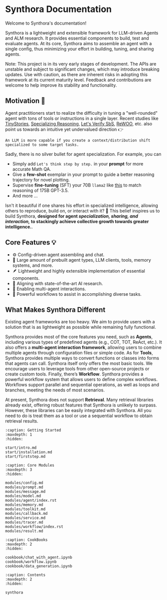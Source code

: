 <!-- LICENSE HEADER MANAGED BY add-license-header

Copyright 2024-2025 Syntropix-AI.org

Licensed under the Apache License, Version 2.0 (the "License");
you may not use this file except in compliance with the License.
You may obtain a copy of the License at

    http://www.apache.org/licenses/LICENSE-2.0

Unless required by applicable law or agreed to in writing, software
distributed under the License is distributed on an "AS IS" BASIS,
WITHOUT WARRANTIES OR CONDITIONS OF ANY KIND, either express or implied.
See the License for the specific language governing permissions and
limitations under the License.
-->

# Synthora Documentation

Welcome to Synthora's documentation!

Synthora is a lightweight and extensible framework for LLM-driven Agents and ALM research. It provides essential components to build, test and evaluate agents. At its core, Synthora aims to assemble an agent with a single config, thus minimizing your effort in building, tuning, and sharing agents.

Note: This project is in its very early stages of development. The APIs are unstable and subject to significant changes, which may introduce breaking updates. Use with caution, as there are inherent risks in adopting this framework at its current maturity level. Feedback and contributions are welcome to help improve its stability and functionality.

## Motivation 🧠
Agent practitioners start to realize the difficulty in tuning a "well-rounded" agent with tons of tools or instructions in a single layer.
Recent studies like [TinyStories](https://arxiv.org/abs/2301.12726), [Specializing Reasoning](https://arxiv.org/abs/2301.12726), [Let's Verify SbS](https://arxiv.org/abs/2305.20050), [ReWOO](https://arxiv.org/abs/2305.18323), etc. also point us towards an intuitive yet undervalued direction 👉

```
An LLM is more capable if you create a context/distribution shift specialized to some target tasks.
```
Sadly, there is no silver bullet for agent specialization. For example, you can
- Simply add `Let's think step by step.` in your **prompt** for more accurate Math QA.
- Give a **few-shot** exemplar in your prompt to guide a better reasoning trajectory for novel plotting.
- Supervise **fine-tuning** (SFT) your 70B `llama2` like [this](https://arxiv.org/abs/2305.20050) to match reasoning of 175B GPT-3.5.
- And more ...

Isn't it beautiful if one shares his effort in specialized intelligence, allowing others to reproduce, build on, or interact with it? 🤗 This belief inspires us to build Synthora,
**designed for agent *specialization, sharing, and interaction,* to stackingly achieve collective growth towards greater intelligence.**.

## Core Features 💡

- ⚙️ Config-driven agent assembling and chat.
- 🚀 Large amount of prebuilt agent types, LLM clients, tools, memory systems, and more.
- 🪶 Lightweight and highly extensible implementation of essential components.
- 🧪 Aligning with state-of-the-art AI research.
- 🤝 Enabling multi-agent interactions.
- 🔧 Powerful workflows to assist in accomplishing diverse tasks.


## What Makes Synthora Different

Existing agent frameworks are too heavy. We aim to provide users with a solution that is as lightweight as possible while remaining fully functional.

Synthora provides most of the core features you need, such as **Agents**, including various types of predefined agents (e.g., COT, TOT, ReAct, etc.).
It also offers a **multi-agent interaction framework**, allowing users to combine multiple agents through configuration files or simple code.
As for **Tools**, Synthora provides multiple ways to convert functions or classes into forms that agents can call. Synthora itself only offers the most basic tools.
We encourage users to leverage tools from other open-source projects or create custom tools.
Finally, there’s **Workflow**. Synthora provides a powerful workflow system that allows users to define complex workflows. Workflows support parallel and sequential operations, as well as loops and branches, meeting the needs of most scenarios.

At present, Synthora does not support **Retrieval**. Many retrieval libraries already exist, offering robust features that Synthora is unlikely to surpass.
However, these libraries can be easily integrated with Synthora. All you need to do is treat them as a tool or use a sequential workflow to obtain retrieval results.



```{toctree}
:caption: Getting Started
:maxdepth: 1
:hidden:

start/intro.md
start/installation.md
start/firststep.md
```

```{toctree}
:caption: Core Modules
:maxdepth: 3
:hidden:

modules/config.md
modules/prompt.md
modules/message.md
modules/model.md
modules/agent/index.rst
modules/memory.md
modules/toolkit.md
modules/callback.md
modules/service.md
modules/tracer.md
modules/workflow/index.rst
modules/result.md

```

```{toctree}
:caption: CookBooks
:maxdepth: 2
:hidden:

cookbook/chat_with_agent.ipynb
cookbook/workflow.ipynb
cookbook/data_generation.ipynb
```

```{toctree}
:caption: Contents
:maxdepth: 2
:hidden:

synthora
```
